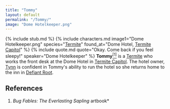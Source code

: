 ```yaml
---
title: "Tommy"
layout: default
permalink: "/Tommy/"
image: "Dome Hotelkeeper.png"
---
```

{% include stub.md %}
{% include characters.md image1="Dome Hotelkeeper.png" species="[Termite](/Termite)" found_at="Dome Hotel, [Termite Capitol](/Termite_Capitol)" %}
{% include quote.md quote="Okay. Come back if you feel sleepy!" speaker="Dome Hotelkeeper" %}
**Tommy**[<sup>[1]</sup>](#references) is a [Termite](/Termite) who works the front desk at the Dome Hotel in [Termite Capitol](/Termite_Capitol). The hotel owner, [Tynn](/Tynn) is confident in Tommy's ability to run the hotel so she returns home to the inn in [Defiant Root](/Defiant_Root). 

## References
1. *Bug Fables: The Everlasting Sapling* artbook*